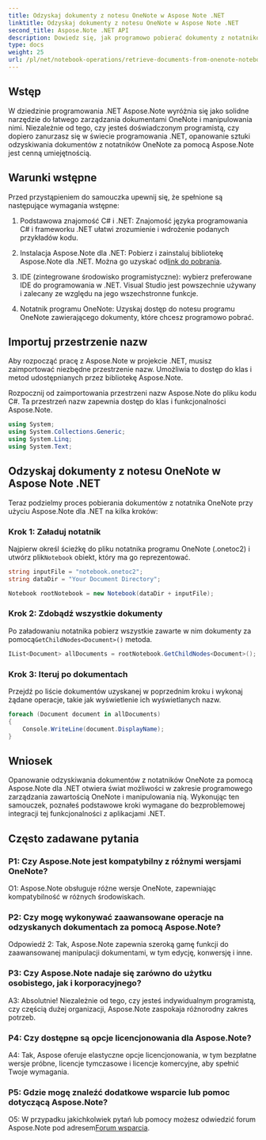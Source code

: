 ```yaml
---
title: Odzyskaj dokumenty z notesu OneNote w Aspose Note .NET
linktitle: Odzyskaj dokumenty z notesu OneNote w Aspose Note .NET
second_title: Aspose.Note .NET API
description: Dowiedz się, jak programowo pobierać dokumenty z notatników OneNote przy użyciu Aspose.Note dla .NET, umożliwiając bezproblemową integrację i manipulację.
type: docs
weight: 25
url: /pl/net/notebook-operations/retrieve-documents-from-onenote-notebook/
---
```

## Wstęp

W dziedzinie programowania .NET Aspose.Note wyróżnia się jako solidne narzędzie do łatwego zarządzania dokumentami OneNote i manipulowania nimi. Niezależnie od tego, czy jesteś doświadczonym programistą, czy dopiero zanurzasz się w świecie programowania .NET, opanowanie sztuki odzyskiwania dokumentów z notatników OneNote za pomocą Aspose.Note jest cenną umiejętnością.

## Warunki wstępne

Przed przystąpieniem do samouczka upewnij się, że spełnione są następujące wymagania wstępne:

1. Podstawowa znajomość C# i .NET: Znajomość języka programowania C# i frameworku .NET ułatwi zrozumienie i wdrożenie podanych przykładów kodu.

2.  Instalacja Aspose.Note dla .NET: Pobierz i zainstaluj bibliotekę Aspose.Note dla .NET. Można go uzyskać od[link do pobrania](https://releases.aspose.com/note/net/).

3. IDE (zintegrowane środowisko programistyczne): wybierz preferowane IDE do programowania w .NET. Visual Studio jest powszechnie używany i zalecany ze względu na jego wszechstronne funkcje.

4. Notatnik programu OneNote: Uzyskaj dostęp do notesu programu OneNote zawierającego dokumenty, które chcesz programowo pobrać.

## Importuj przestrzenie nazw

Aby rozpocząć pracę z Aspose.Note w projekcie .NET, musisz zaimportować niezbędne przestrzenie nazw. Umożliwia to dostęp do klas i metod udostępnianych przez bibliotekę Aspose.Note.

Rozpocznij od zaimportowania przestrzeni nazw Aspose.Note do pliku kodu C#. Ta przestrzeń nazw zapewnia dostęp do klas i funkcjonalności Aspose.Note.

```csharp
using System;
using System.Collections.Generic;
using System.Linq;
using System.Text;
```

## Odzyskaj dokumenty z notesu OneNote w Aspose Note .NET

Teraz podzielmy proces pobierania dokumentów z notatnika OneNote przy użyciu Aspose.Note dla .NET na kilka kroków:

### Krok 1: Załaduj notatnik

 Najpierw określ ścieżkę do pliku notatnika programu OneNote (.onetoc2) i utwórz plik`Notebook` obiekt, który ma go reprezentować.

```csharp
string inputFile = "notebook.onetoc2";
string dataDir = "Your Document Directory";

Notebook rootNotebook = new Notebook(dataDir + inputFile);
```

### Krok 2: Zdobądź wszystkie dokumenty

 Po załadowaniu notatnika pobierz wszystkie zawarte w nim dokumenty za pomocą`GetChildNodes<Document>()` metoda.

```csharp
IList<Document> allDocuments = rootNotebook.GetChildNodes<Document>();
```

### Krok 3: Iteruj po dokumentach

Przejdź po liście dokumentów uzyskanej w poprzednim kroku i wykonaj żądane operacje, takie jak wyświetlenie ich wyświetlanych nazw.

```csharp
foreach (Document document in allDocuments) 
{
    Console.WriteLine(document.DisplayName);
}
```

## Wniosek

Opanowanie odzyskiwania dokumentów z notatników OneNote za pomocą Aspose.Note dla .NET otwiera świat możliwości w zakresie programowego zarządzania zawartością OneNote i manipulowania nią. Wykonując ten samouczek, poznałeś podstawowe kroki wymagane do bezproblemowej integracji tej funkcjonalności z aplikacjami .NET.

## Często zadawane pytania

### P1: Czy Aspose.Note jest kompatybilny z różnymi wersjami OneNote?

O1: Aspose.Note obsługuje różne wersje OneNote, zapewniając kompatybilność w różnych środowiskach.

### P2: Czy mogę wykonywać zaawansowane operacje na odzyskanych dokumentach za pomocą Aspose.Note?

Odpowiedź 2: Tak, Aspose.Note zapewnia szeroką gamę funkcji do zaawansowanej manipulacji dokumentami, w tym edycję, konwersję i inne.

### P3: Czy Aspose.Note nadaje się zarówno do użytku osobistego, jak i korporacyjnego?

A3: Absolutnie! Niezależnie od tego, czy jesteś indywidualnym programistą, czy częścią dużej organizacji, Aspose.Note zaspokaja różnorodny zakres potrzeb.

### P4: Czy dostępne są opcje licencjonowania dla Aspose.Note?

A4: Tak, Aspose oferuje elastyczne opcje licencjonowania, w tym bezpłatne wersje próbne, licencje tymczasowe i licencje komercyjne, aby spełnić Twoje wymagania.

### P5: Gdzie mogę znaleźć dodatkowe wsparcie lub pomoc dotyczącą Aspose.Note?

 O5: W przypadku jakichkolwiek pytań lub pomocy możesz odwiedzić forum Aspose.Note pod adresem[Forum wsparcia](https://forum.aspose.com/c/note/28).